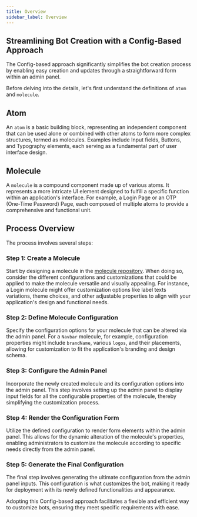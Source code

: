 ```yaml
---
title: Overview
sidebar_label: Overview
---
```




<head>
  <title> Overview </title>
  <meta
    name="description"
    content="your meta content goes here"
  />
</head>



## Streamlining Bot Creation with a Config-Based Approach

The Config-based approach significantly simplifies the bot creation process by enabling easy creation and updates through a straightforward form within an admin panel.

Before delving into the details, let's first understand the definitions of `atom` and `molecule`.

## Atom

An `atom` is a basic building block, representing an independent component that can be used alone or combined with other atoms to form more complex structures, termed as molecules. Examples include Input fields, Buttons, and Typography elements, each serving as a fundamental part of user interface design.

## Molecule

A `molecule` is a compound component made up of various atoms. It represents a more intricate UI element designed to fulfill a specific function within an application's interface. For example, a Login Page or an OTP (One-Time Password) Page, each composed of multiple atoms to provide a comprehensive and functional unit.

## Process Overview

The process involves several steps:

### Step 1: Create a Molecule

Start by designing a molecule in the [molecule repository](https://github.com/SamagraX-Stencil/ui-templates/tree/dev/src/molecules). When doing so, consider the different configurations and customizations that could be applied to make the molecule versatile and visually appealing. For instance, a Login molecule might offer customization options like label texts variations, theme choices, and other adjustable properties to align with your application's design and functional needs.

### Step 2: Define Molecule Configuration

Specify the configuration options for your molecule that can be altered via the admin panel. For a `Navbar` molecule, for example, configuration properties might include `brandName`, various `logos`, and their placements, allowing for customization to fit the application's branding and design schema.

### Step 3: Configure the Admin Panel

Incorporate the newly created molecule and its configuration options into the admin panel. This step involves setting up the admin panel to display input fields for all the configurable properties of the molecule, thereby simplifying the customization process.

### Step 4: Render the Configuration Form

Utilize the defined configuration to render form elements within the admin panel. This allows for the dynamic alteration of the molecule's properties, enabling administrators to customize the molecule according to specific needs directly from the admin panel.

### Step 5: Generate the Final Configuration

The final step involves generating the ultimate configuration from the admin panel inputs. This configuration is what customizes the bot, making it ready for deployment with its newly defined functionalities and appearance.

Adopting this Config-based approach facilitates a flexible and efficient way to customize bots, ensuring they meet specific requirements with ease.
